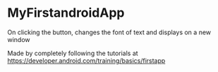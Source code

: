 # MyFirstandroidApp



On clicking the button, changes the font of text and displays on a new window

Made by completely following the tutorials at https://developer.android.com/training/basics/firstapp
